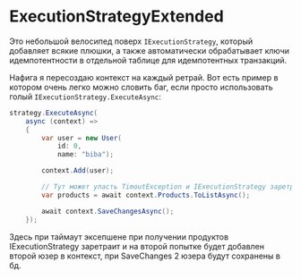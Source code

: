 # ExecutionStrategyExtended
Это небольшой велосипед поверх `IExecutionStrategy`, который добавляет всякие плюшки, а также автоматически обрабатывает ключи идемпотентности в отдельной таблице для идемпотентных транзакций.

Нафига я пересоздаю контекст на каждый ретрай. Вот есть пример в котором очень легко можно словить баг, если просто использовать голый `IExecutionStrategy.ExecuteAsync`:
```csharp
strategy.ExecuteAsync(
    async (context) =>
    {
        var user = new User(
            id: 0,
            name: "biba");

        context.Add(user);

        // Тут может упасть TimoutException и IExecutionStrategy заретраит
        var products = await context.Products.ToListAsync();

        await context.SaveChangesAsync();
    });
```
Здесь при таймаут эксепшене при получении продуктов IExecutionStrategy заретраит и на второй попытке будет добавлен второй юзер в контекст, при SaveChanges 2 юзера будут сохранены в бд.

